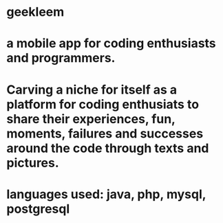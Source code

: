 # geekleem
# a mobile app for coding enthusiasts and programmers.
# Carving a niche for itself as a platform for coding enthusiats to share their experiences, fun, moments, failures and successes around the code through texts and pictures.
# languages used: java, php, mysql, postgresql

